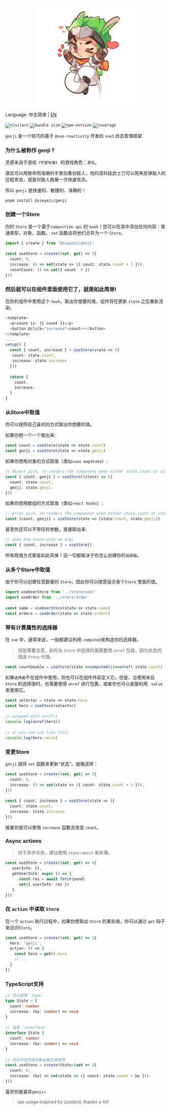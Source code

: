 
<p align="center">
  <img width="320" height="320" src="genji.png" />
</p>


Language: 中文简体 | [EN](https://github.com/xieyezi/genji)


<code>![visitors](https://visitor-badge.glitch.me/badge?page_id=xieyezi.genji)</code>
<code>![bundle size](https://img.shields.io/badge/bundle--size-2k-blue)</code>
<code>![npm-version](https://img.shields.io/npm/v/@xieyezi/genji)</code>
<code>![coverage](https://img.shields.io/badge/coverage-100%25-blue)</code>



`genji` 是一个轻巧的基于 `@vue-reactivity` 开发的 `vue3` 状态管理框架.

### 为什么被称作 genji ?
灵感来自于游戏`《守望先锋》` 的游戏角色：`源氏`。

源氏可以用致命而准确的手里剑重创敌人，他的高科技武士刀可以用来反弹敌人的远程攻击，或是对敌人施展一次快速攻击。

所以 `genji` 是快速的、敏捷的、准确的！

```
pnpm install @xieyezi/genji
```

### 创建一个Store

你的 `Store` 是一个基于`compostion-api` 的 `hook`！您可以在其中添加任何内容：普通类型，对象，函数。 `set` 函数会将他们合并为一个 `Store`。

```ts
import { create } from '@xieyezi/genji'

const useStore = create((set, get) => ({
  count: 0,
  increase: () => set(state => ({ count: state.count + 1 })),
  resetCount: () => set({ count: 0 })
}))
```
### 然后就可以在组件里面使用它了，就是如此简单!

在你的组件中使用这个 `hook`，取出你想要的值，组件将在更新 `state` 之后重新渲染。

```ts
<template>
  <p>count is: {{ count }}</p>
  <button @click="increase">count++</button>
</template>
....
setup() {
  const { count, increase } = useStore(state => ({
   count: state.count,
   increase: state.increase
  }))

  return {
    count,
    increase,
  }
}
```

### 从Store中取值

你可以按照自己喜欢的方式取出你想要的值。

如果你想一个一个取出来:

```ts
const count = useStore(state => state.count)
const genji = useStore(state => state.genji)
```

如果你想用对象的方式取值（类似`vuex mapState`）:

```ts
// Object pick, re-renders the component when either state.count or state.genji change
const { count, genji } = useStore((state) => ({
  count: state.count,
  genji: state.genji
}))
```

如果你想用数组的方式取值（类似`react hooks`）:

```ts
// Array pick, re-renders the component when either state.count or state.genji change
const [count, genji] = useStore(state => [state.count, state.genji])
```

甚至你还可以不带任何参数，直接取出来:
```ts
// uses the store with no args
const { count, increase } = useStore()
```

所有取值方式都是如此简单！这一切都取决于你怎么创建你的`选择器`。

### 从多个Store中取值

由于你可以创建任意数量的 `Store`，因此你可以随意组合各个`Store` 里面的值。

```ts
import useUserStore from '../store/user'
import useOrder from '../store/order'

const name = useUserStore(state => state.name)
const orders = useOrder(state => state.orders)

```

### 带有计算属性的选择器

在 `vue` 中，通常来说，一般都建议利用 `computed`来构造你的选择器。

> 但是需要注意，此时从 `Store` 中选择的值需要用 `unref` 包装，因为状态的值由 `Proxy` 代理。


```ts
const countDouble = useStore(state =>computed(()=>unref( state.count) * 2))
```

如果`选择器`不在组件中使用，则也可以在组件外部定义它。但是，当使用来自 `Store` 的选择值时，也需要使用 `unref` 进行包裹，或者你也可以直接利用 `.value` 来使用它。

```ts
const selector = state => state.hero
const hero = useStore(selector)

// warpped with unref()
console.log(unref(hero))

// or you can use like this:
console.log(hero.value)

```

### 变更Store

`genji` 提供 `set` 函数来更新“状态”。就像这样：

```ts
const useStore = create((set, get) => ({
  count: 0,
  increase: () => set(state => ({ count: state.count + 1 })),
}))

const { count, increase } = useStore(state => ({
  count: state.count,
  increase: state.increase
}))
```
接着你就可以使用 `increase` 函数去改变 `count`。

### Async actions

> 对于异步任务，建议使用 `async/await` 来处理。

```ts
const useStore = create((set, get) => ({
   userInfo: {},
   getUserInfo: async () => {
      const res = await fetch(pond)
      set({ userInfo: res })
   }
}))
```
### 在 `action` 中读取 `Store`

在一个 `action` 执行过程中，如果你想取出 `Store` 的某些值，你可以通过 `get` 钩子来访问`Store`。

```ts
const useStore = create((set, get) => ({
  hero: 'genji',
  action: () => {
    const hero = get().hero
    // ...
  }
})
```

### TypeScript支持

```ts
// 可以使用 `type`
type State = {
  count: number
  increase: (by: number) => void
}

// 或者 `interface`
interface State {
  count: number
  increase: (by: number) => void
}

// 然后所有的类型都会被正确推导
const useStore = create<State>(set => ({
  count: 0,
  increase: (by) => set(state => ({ count: state.count + by })),
}))
```

喜欢你能喜欢`genji`~

> api usage inspired by zustand, thanks a lot!
